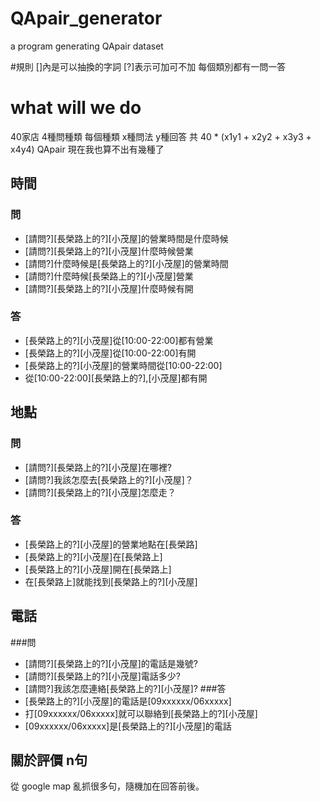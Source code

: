 # QApair_generator
a program generating QApair dataset


#規則
[]內是可以抽換的字詞
[?]表示可加可不加
每個類別都有一問一答

# what will we do 

40家店 4種問種類 每個種類 x種問法 y種回答
共 40 * (x1y1 + x2y2 + x3y3 + x4y4) QApair
現在我也算不出有幾種了


## 時間
### 問
* [請問?][長榮路上的?][小茂屋]的營業時間是什麼時候
* [請問?][長榮路上的?][小茂屋]什麼時候營業
* [請問?]什麼時候是[長榮路上的?][小茂屋]的營業時間
* [請問?]什麼時候[長榮路上的?][小茂屋]營業
* [請問?][長榮路上的?][小茂屋]什麼時候有開
### 答
* [長榮路上的?][小茂屋]從[10:00-22:00]都有營業
* [長榮路上的?][小茂屋]從[10:00-22:00]有開
* [長榮路上的?][小茂屋]的營業時間從[10:00-22:00]
* 從[10:00-22:00][長榮路上的?],[小茂屋]都有開

## 地點
### 問
* [請問?][長榮路上的?][小茂屋]在哪裡?
* [請問?]我該怎麼去[長榮路上的?][小茂屋]？
* [請問?][長榮路上的?][小茂屋]怎麼走？

### 答
* [長榮路上的?][小茂屋]的營業地點在[長榮路]
* [長榮路上的?][小茂屋]在[長榮路上]
* [長榮路上的?][小茂屋]開在[長榮路上]
* 在[長榮路上]就能找到[長榮路上的?][小茂屋]

## 電話
###問
* [請問?][長榮路上的?][小茂屋]的電話是幾號?
* [請問?][長榮路上的?][小茂屋]電話多少?
* [請問?]我該怎麼連絡[長榮路上的?][小茂屋]?
###答
* [長榮路上的?][小茂屋]的電話是[09xxxxxx/06xxxxx]
* 打[09xxxxxx/06xxxxx]就可以聯絡到[長榮路上的?][小茂屋]
* [09xxxxxx/06xxxxx]是[長榮路上的?][小茂屋]的電話

## 關於評價 n句
從 google map 亂抓很多句，隨機加在回答前後。

